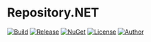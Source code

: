 # Repository.NET
[![Build](https://ci.appveyor.com/api/projects/status/xr8gf9exgnuq9a71?svg=true)](https://ci.appveyor.com/project/skthomasjr/repository)
[![Release](https://img.shields.io/github/release/skthomasjr/Repository.svg?maxAge=2592000)](https://github.com/skthomasjr/Repository/releases)
[![NuGet](https://img.shields.io/nuget/v/Repository.NET.svg)](https://www.nuget.org/packages/Repository.NET)
[![License](https://img.shields.io/github/license/skthomasjr/Repository.svg?maxAge=2592000)](LICENSE.md)
[![Author](https://img.shields.io/badge/author-Scott%20K.%20Thomas%2C%20Jr.-blue.svg?maxAge=2592000)](https://www.linkedin.com/in/skthomasjr)
